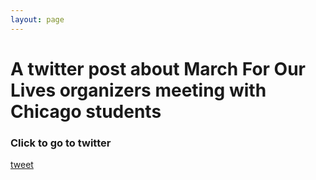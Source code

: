 ```yaml
---
layout: page
---
```


A twitter post about March For Our Lives organizers meeting with Chicago students
=================================================================================

### Click to go to twitter
[tweet](https://twitter.com/Emma4Change/status/970300504122081280)
